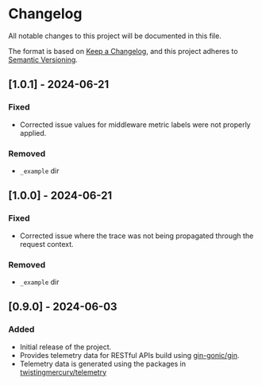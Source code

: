 # Changelog

All notable changes to this project will be documented in this file.

The format is based on [Keep a Changelog](https://keepachangelog.com/en/1.0.0/),
and this project adheres to [Semantic Versioning](https://semver.org/spec/v2.0.0.html).

## [1.0.1] - 2024-06-21

### Fixed
- Corrected issue values for middleware metric labels were not properly applied.

### Removed
- `_example` dir

## [1.0.0] - 2024-06-21

### Fixed
- Corrected issue where the trace was not being propagated through the request context.

### Removed
- `_example` dir

## [0.9.0] - 2024-06-03

### Added
- Initial release of the project.
- Provides telemetry data for RESTful APIs build using [gin-gonic/gin](https://github.com/gin-gonic/gin).
- Telemetry data is generated using the packages in [twistingmercury/telemetry](https://github.com/twistingmercury/telemetry)

